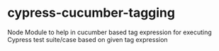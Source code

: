 # cypress-cucumber-tagging
Node Module to help in cucumber based tag expression for executing Cypress test suite/case based on given tag expression
